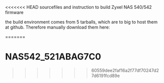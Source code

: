 <<<<<<< HEAD
sourcefiles and instruction to build Zyxel NAS 540/542 firmware


the build environment comes from 5 tarballs, which are to big to host them at github. Therefore manually download them here:


=======
# NAS542_521ABAG7C0
>>>>>>> 60559dee2faf16a2f77df70247d27d6191fcd89e
